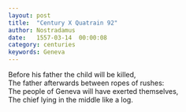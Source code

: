 ```yaml
---
layout: post
title:  "Century X Quatrain 92"
author: Nostradamus
date:   1557-03-14  00:00:08
category: centuries
keywords: Geneva
---
```

Before his father the child will be killed,  
The father afterwards between ropes of rushes:  
The people of Geneva will have exerted themselves,  
The chief lying in the middle like a log.
